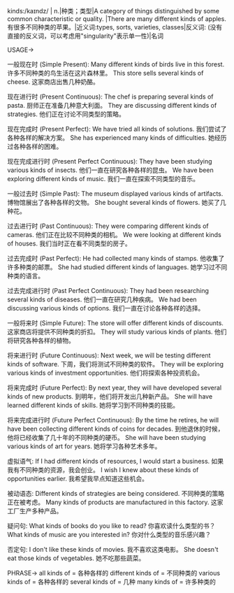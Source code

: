 kinds:/kaɪndz/
| n.|种类；类型|A category of things distinguished by some common characteristic or quality. |There are many different kinds of apples.  有很多不同种类的苹果。|近义词:types, sorts, varieties, classes|反义词: (没有直接的反义词，可以考虑用"singularity"表示单一性)|名词


USAGE->

一般现在时 (Simple Present):
Many different kinds of birds live in this forest. 许多不同种类的鸟生活在这片森林里。
This store sells several kinds of cheese.  这家商店出售几种奶酪。

现在进行时 (Present Continuous):
The chef is preparing several kinds of pasta.  厨师正在准备几种意大利面。
They are discussing different kinds of strategies. 他们正在讨论不同类型的策略。

现在完成时 (Present Perfect):
We have tried all kinds of solutions. 我们尝试了各种各样的解决方案。
She has experienced many kinds of difficulties. 她经历过各种各样的困难。

现在完成进行时 (Present Perfect Continuous):
They have been studying various kinds of insects. 他们一直在研究各种各样的昆虫。
We have been exploring different kinds of music.  我们一直在探索不同类型的音乐。

一般过去时 (Simple Past):
The museum displayed various kinds of artifacts. 博物馆展出了各种各样的文物。
She bought several kinds of flowers. 她买了几种花。

过去进行时 (Past Continuous):
They were comparing different kinds of cameras.  他们正在比较不同种类的相机。
We were looking at different kinds of houses. 我们当时正在看不同类型的房子。

过去完成时 (Past Perfect):
He had collected many kinds of stamps. 他收集了许多种类的邮票。
She had studied different kinds of languages. 她学习过不同种类的语言。

过去完成进行时 (Past Perfect Continuous):
They had been researching several kinds of diseases. 他们一直在研究几种疾病。
We had been discussing various kinds of options. 我们一直在讨论各种各样的选择。

一般将来时 (Simple Future):
The store will offer different kinds of discounts. 这家商店将提供不同种类的折扣。
They will study various kinds of plants. 他们将研究各种各样的植物。


将来进行时 (Future Continuous):
Next week, we will be testing different kinds of software.  下周，我们将测试不同种类的软件。
They will be exploring various kinds of investment opportunities. 他们将探索各种投资机会。

将来完成时 (Future Perfect):
By next year, they will have developed several kinds of new products. 到明年，他们将开发出几种新产品。
She will have learned different kinds of skills. 她将学习到不同种类的技能。

将来完成进行时 (Future Perfect Continuous):
By the time he retires, he will have been collecting different kinds of coins for decades. 到他退休的时候，他将已经收集了几十年的不同种类的硬币。
She will have been studying various kinds of art for years. 她将学习各种艺术多年。


虚拟语气:
If I had different kinds of resources, I would start a business. 如果我有不同种类的资源，我会创业。
I wish I knew about these kinds of opportunities earlier. 我希望我早点知道这些机会。


被动语态:
Different kinds of strategies are being considered. 不同种类的策略正在被考虑。
Many kinds of products are manufactured in this factory.  这家工厂生产多种产品。


疑问句:
What kinds of books do you like to read? 你喜欢读什么类型的书？
What kinds of music are you interested in? 你对什么类型的音乐感兴趣？

否定句:
I don't like these kinds of movies. 我不喜欢这类电影。
She doesn't eat those kinds of vegetables. 她不吃那些蔬菜。



PHRASE->
all kinds of = 各种各样的
different kinds of = 不同种类的
various kinds of = 各种各样的
several kinds of = 几种
many kinds of = 许多种类的
